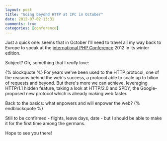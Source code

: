```yaml
---
layout: post
title: "Going beyond HTTP at IPC in October"
date: 2012-07-02 13:31
comments: true
categories: [conference]
---
```


Just a quick one: seems that in October I'll need to travel
all my way back to Europe to speak at the
[international PHP Conference](http://phpconference.com/) 2012
in its winter edition.

Subject? Oh, something that I *really* love:

{% blockquote %}
For years we've been used to the HTTP protocol, one of the reasons behind the web's success, a protocol able to scale up to bilion of requests and beyond.
But there's more we can achieve, leveraging HTTP/1.1 hidden feature, taking a look at HTTP/2.0 and SPDY, the Google-proposed new protocol which is already making web faster.

Back to the basics: what enpowers and will enpower the web?
{% endblockquote %}

Still to be confirmed - flights, leave days, date - but I should be able
to make it for the first time among the germans.

Hope to see you there!